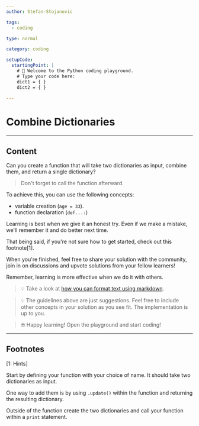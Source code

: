 ```yaml
---
author: Stefan-Stojanovic

tags:
  - coding

type: normal

category: coding

setupCode:
  startingPoint: |
    # 👋 Welcome to the Python coding playground.
    # Type your code here:
    dict1 = { }
    dict2 = { }
      
---
```


# Combine Dictionaries

---

## Content

Can you create a function that will take two dictionaries as input, combine them, and return a single dictionary?

> Don't forget to call the function afterward.

To achieve this, you can use the following concepts:
- variable creation (`age = 33`).
- function declaration (`def...:`)

Learning is best when we give it an honest try. Even if we make a mistake, we'll remember it and do better next time.

That being said, if you're not sure how to get started, check out this footnote[1]. 

When you're finished, feel free to share your solution with the community, join in on discussions and upvote solutions from your fellow learners!

Remember, learning is more effective when we do it with others.

> 💡 Take a look at [how you can format text using markdown](https://www.enki.com/glossary/general/markdown-formatting).

> 💡 The guidelines above are just suggestions. Feel free to include other concepts in your solution as you see fit. The implementation is up to you.

> 🤓 Happy learning! Open the playground and start coding!

---

## Footnotes

[1: Hints]

Start by defining your function with your choice of name. It should take two dictionaries as input.

One way to add them is by using `.update()` within the function and returning the resulting dictionary.

Outside of the function create the two dictionaries and call your function within a `print` statement.
